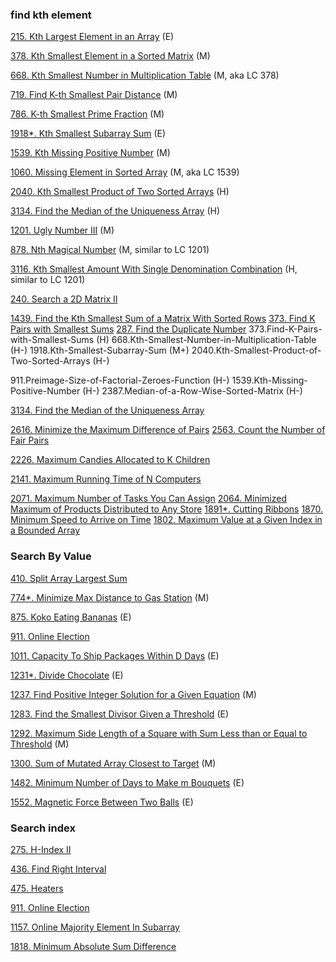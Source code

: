 
### find kth element

[215. Kth Largest Element in an Array](https://github.com/tatadyj/leetcode/tree/main/215.kth-largest-element-in-an-array) (E)

[378. Kth Smallest Element in a Sorted Matrix](https://github.com/tatadyj/leetcode/tree/main/378.kth-smallest-element-in-a-sorted-matrix) (M)

[668. Kth Smallest Number in Multiplication Table](https://github.com/tatadyj/leetcode/tree/main/668.kth-smallest-number-in-multiplication-table) (M, aka LC 378)

[719. Find K-th Smallest Pair Distance](https://github.com/tatadyj/leetcode/tree/main/719.find-k-th-smallest-pair-distance) (M)

[786. K-th Smallest Prime Fraction](https://github.com/tatadyj/leetcode/tree/main/786.k-th-smallest-prime-fraction) (M)

[1918*. Kth Smallest Subarray Sum](https://github.com/tatadyj/leetcode/tree/main/1918.kth-smallest-subarray-sum) (E)

[1539. Kth Missing Positive Number](https://github.com/tatadyj/leetcode/tree/main/1539.kth-missing-positive-number) (M)

[1060. Missing Element in Sorted Array](https://github.com/tatadyj/leetcode/tree/main/1060.missing-element-in-sorted-array) (M, aka LC 1539)

[2040. Kth Smallest Product of Two Sorted Arrays](https://github.com/tatadyj/leetcode/tree/main/2040.kth-smallest-product-of-two-sorted-arrays) (H)

[3134. Find the Median of the Uniqueness Array](https://github.com/tatadyj/leetcode/tree/main/3134.find-the-median-of-the-uniqueness-array) (H)

[1201. Ugly Number III](https://github.com/tatadyj/leetcode/tree/main/1201.ugly-number-iii) (M)

[878. Nth Magical Number](https://github.com/tatadyj/leetcode/tree/main/878.nth-magical-number) (M, similar to LC 1201)

[3116. Kth Smallest Amount With Single Denomination Combination](https://github.com/tatadyj/leetcode/tree/main/3116.kth-smallest-amount-with-single-denomination-combination) (H, similar to LC 1201)

[240. Search a 2D Matrix II]()



[1439. Find the Kth Smallest Sum of a Matrix With Sorted Rows]()
[373. Find K Pairs with Smallest Sums]()
[287. Find the Duplicate Number]()
373.Find-K-Pairs-with-Smallest-Sums (H)
668.Kth-Smallest-Number-in-Multiplication-Table (H-)
1918.Kth-Smallest-Subarray-Sum (M+)
2040.Kth-Smallest-Product-of-Two-Sorted-Arrays (H-)

911.Preimage-Size-of-Factorial-Zeroes-Function (H-)
1539.Kth-Missing-Positive-Number (H-)
2387.Median-of-a-Row-Wise-Sorted-Matrix (H-)

[3134. Find the Median of the Uniqueness Array]()


[2616. Minimize the Maximum Difference of Pairs]()
[2563. Count the Number of Fair Pairs]()

[2226. Maximum Candies Allocated to K Children]()

[2141. Maximum Running Time of N Computers]()

[2071. Maximum Number of Tasks You Can Assign]()
[2064. Minimized Maximum of Products Distributed to Any Store]()
[1891*. Cutting Ribbons]()
[1870. Minimum Speed to Arrive on Time]()
[1802. Maximum Value at a Given Index in a Bounded Array]()



### Search By Value

[410. Split Array Largest Sum](https://github.com/tatadyj/leetcode/tree/main/410.split-array-largest-sum)

[774*. Minimize Max Distance to Gas Station](https://github.com/tatadyj/leetcode/tree/main/774.minimize-max-distance-to-gas-station) (M)

[875. Koko Eating Bananas](https://github.com/tatadyj/leetcode/tree/main/875.koko-eating-bananas) (E)

[911. Online Election](https://github.com/tatadyj/leetcode/tree/main/911.online-election)

[1011. Capacity To Ship Packages Within D Days](https://github.com/tatadyj/leetcode/tree/main/1011.capacity-to-ship-packages-within-d-days) (E)

[1231*. Divide Chocolate](https://github.com/tatadyj/leetcode/tree/main/1231.divide-chocolate) (E)

[1237. Find Positive Integer Solution for a Given Equation](https://github.com/tatadyj/leetcode/tree/main/1237.find-positive-integer-solution-for-a-given-equation) (M)

[1283. Find the Smallest Divisor Given a Threshold](https://github.com/tatadyj/leetcode/tree/main/1283.find-the-smallest-divisor-given-a-threshold) (E)

[1292. Maximum Side Length of a Square with Sum Less than or Equal to Threshold](https://github.com/tatadyj/leetcode/tree/main/1292.maximum-side-length-of-a-square-with-sum-less-than-or-equal-to-threshold) (M)

[1300. Sum of Mutated Array Closest to Target](https://github.com/tatadyj/leetcode/tree/main/1300.sum-of-mutated-array-closest-to-target) (M)

[1482. Minimum Number of Days to Make m Bouquets](https://github.com/tatadyj/leetcode/tree/main/1482.minimum-number-of-days-to-make-m-bouquets) (E)

[1552. Magnetic Force Between Two Balls](https://github.com/tatadyj/leetcode/tree/main/1552.magnetic-force-between-two-balls) (E)

### Search index 

[275. H-Index II](https://github.com/tatadyj/leetcode/tree/main/275.h-index-ii)

[436. Find Right Interval](https://github.com/tatadyj/leetcode/tree/main/436.find-right-interval) 

[475. Heaters](https://github.com/tatadyj/leetcode/tree/main/475.heaters) 

[911. Online Election](https://github.com/tatadyj/leetcode/tree/main/911.online-election)

[1157. Online Majority Element In Subarray]()

[1818. Minimum Absolute Sum Difference]()